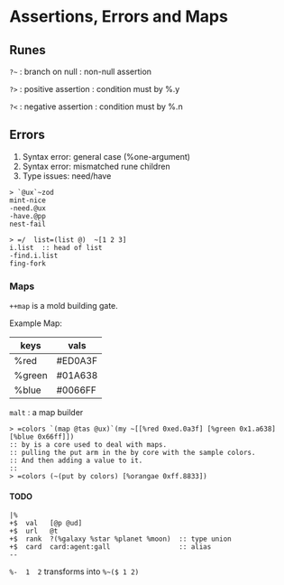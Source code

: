 # Assertions, Errors and Maps

## Runes

`?~`
: branch on null
: non-null assertion

`?>`
: positive assertion
: condition must by %.y

`?<`
: negative assertion
: condition must by %.n


## Errors

1. Syntax error: general case (%one-argument)
2. Syntax error: mismatched rune children
3. Type issues: need/have

```dojo
> `@ux`~zod
mint-nice
-need.@ux
-have.@pp
nest-fail
```

```dojo
> =/  list=(list @)  ~[1 2 3]
i.list  :: head of list
-find.i.list
fing-fork
```

### Maps

`++map` is a mold building gate.

Example Map:

| keys   | vals    |
| ---    | ---     |
| %red   | #ED0A3F |
| %green | #01A638 |
| %blue  | #0066FF |

`malt`
: a map builder

```hoon
> =colors `(map @tas @ux)`(my ~[[%red 0xed.0a3f] [%green 0x1.a638] [%blue 0x66ff]])
:: by is a core used to deal with maps.
:: pulling the put arm in the by core with the sample colors.
:: And then adding a value to it.
::
> =colors (~(put by colors) [%orangae 0xff.8833])
```


#### TODO

```hoon
|%
+$  val   [@p @ud]
+$  url   @t
+$  rank  ?(%galaxy %star %planet %moon)  :: type union
+$  card  card:agent:gall                 :: alias
--
```

`%-  1  2` transforms into `%~($ 1 2)`
